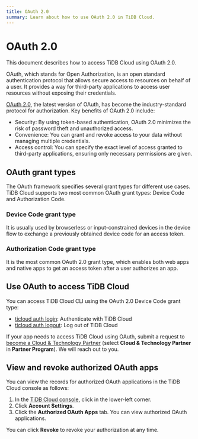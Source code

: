 ```yaml
---
title: OAuth 2.0
summary: Learn about how to use OAuth 2.0 in TiDB Cloud.
---
```


# OAuth 2.0

This document describes how to access TiDB Cloud using OAuth 2.0.

OAuth, which stands for Open Authorization, is an open standard authentication protocol that allows secure access to resources on behalf of a user. It provides a way for third-party applications to access user resources without exposing their credentials.

[OAuth 2.0](https://oauth.net/2/), the latest version of OAuth, has become the industry-standard protocol for authorization. Key benefits of OAuth 2.0 include:

- Security: By using token-based authentication, OAuth 2.0 minimizes the risk of password theft and unauthorized access.
- Convenience: You can grant and revoke access to your data without managing multiple credentials.
- Access control: You can specify the exact level of access granted to third-party applications, ensuring only necessary permissions are given.

## OAuth grant types

The OAuth framework specifies several grant types for different use cases. TiDB Cloud supports two most common OAuth grant types: Device Code and Authorization Code.

### Device Code grant type

It is usually used by browserless or input-constrained devices in the device flow to exchange a previously obtained device code for an access token.

### Authorization Code grant type

It is the most common OAuth 2.0 grant type, which enables both web apps and native apps to get an access token after a user authorizes an app.

## Use OAuth to access TiDB Cloud

You can access TiDB Cloud CLI using the OAuth 2.0 Device Code grant type:

- [ticloud auth login](/tidb-cloud/ticloud-auth-login.md): Authenticate with TiDB Cloud
- [ticloud auth logout](/tidb-cloud/ticloud-auth-logout.md): Log out of TiDB Cloud

If your app needs to access TiDB Cloud using OAuth, submit a request to [become a Cloud & Technology Partner](https://www.pingcap.com/partners/become-a-partner/) (select **Cloud & Technology Partner** in **Partner Program**). We will reach out to you.

## View and revoke authorized OAuth apps

You can view the records for authorized OAuth applications in the TiDB Cloud console as follows:

1. In the [TiDB Cloud console](https://tidbcloud.com/signup?provider_source=alicloud), click <MDSvgIcon name="icon-top-account-settings" /> in the lower-left corner.
2. Click **Account Settings**.
3. Click the **Authorized OAuth Apps** tab. You can view authorized OAuth applications.

You can click **Revoke** to revoke your authorization at any time.
